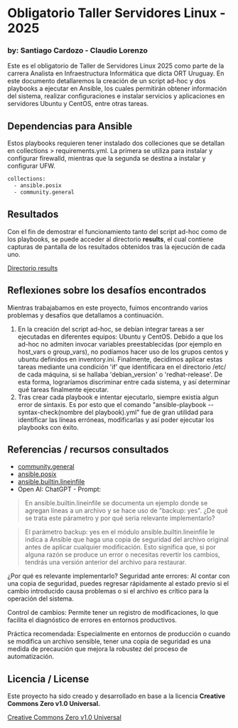 # Obligatorio Taller Servidores Linux - 2025
### by: Santiago Cardozo - Claudio Lorenzo

Este es el obligatorio de Taller de Servidores Linux 2025 como parte de la carrera Analista en Infraestructura Informática que dicta ORT Uruguay. En este documento detallaremos la creación de un script ad-hoc y dos playbooks a ejecutar en Ansible, los cuales permitirán obtener información del sistema, realizar configuraciones e instalar servicios y aplicaciones en servidores Ubuntu y CentOS, entre otras tareas.

## Dependencias para Ansible

Estos playbooks requieren tener instalado dos colleciones que se detallan en collections > requirements.yml. La primera se utiliza para instalar y configurar firewalld, mientras que la segunda se destina a instalar y configurar UFW.

```bash
collections:
  - ansible.posix
  - community.general
```

## Resultados

Con el fin de demostrar el funcionamiento tanto del script ad-hoc como de los playbooks, se puede acceder al directorio **results**, el cual contiene capturas de pantalla de los resultados obtenidos tras la ejecución de cada uno.

[Directorio results](https://github.com/sancarcast/Linux-Taller-2025/tree/main/results)

## Reflexiones sobre los desafíos encontrados

Mientras trabajabamos en este proyecto, fuimos encontrando varios problemas y desafíos que detallamos a continuación.

1. En la creación del script ad-hoc, se debían integrar tareas a ser ejecutadas en diferentes equipos: Ubuntu y CentOS. Debido a que los ad-hoc no admiten invocar variables preestablecidas (por ejemplo en host_vars o group_vars), no podíamos hacer uso de los grupos centos y ubuntu definidos en inventory.ini. Finalmente, decidimos aplicar estas tareas mediante una condición 'if' que identificara en el directorio /etc/ de cada máquina, si se hallaba 'debian_version' o 'redhat-release'. De esta forma, lograríamos discriminar entre cada sistema, y así determinar qué tareas finalmente ejecutar.
2. Tras crear cada playbook e intentar ejecutarlo, siempre existía algun error de sintaxis. Es por esto que el comando "ansible-playbook --syntax-check(nombre del playbook).yml" fue de gran utilidad para identificar las líneas erróneas, modificarlas y así poder ejecutar los playbooks con éxito.

## Referencias / recursos consultados

* [community.general](https://docs.ansible.com/ansible/latest/collections/community/general/ufw_module.html)
* [ansible.posix](https://docs.ansible.com/ansible/latest/collections/ansible/posix/index.html)
* [ansible.builtin.lineinfile](https://docs.ansible.com/ansible/latest/collections/ansible/builtin/lineinfile_module.html)
* Open AI: ChatGPT - Prompt: 

> En ansible.builtin.lineinfile se documenta un ejemplo donde se agregan líneas a un archivo y se hace uso de "backup: yes". ¿De qué se trata este párametro y por qué seria relevante implementarlo?

> El parámetro backup: yes en el módulo ansible.builtin.lineinfile le indica a Ansible que haga una copia de seguridad del archivo original antes de aplicar cualquier modificación. Esto significa que, si por alguna razón se produce un error o necesitas revertir los cambios, tendrás una versión anterior del archivo para restaurar.

¿Por qué es relevante implementarlo?
Seguridad ante errores:
Al contar con una copia de seguridad, puedes regresar rápidamente al estado previo si el cambio introducido causa problemas o si el archivo es crítico para la operación del sistema.

Control de cambios:
Permite tener un registro de modificaciones, lo que facilita el diagnóstico de errores en entornos productivos.

Práctica recomendada:
Especialmente en entornos de producción o cuando se modifica un archivo sensible, tener una copia de seguridad es una medida de precaución que mejora la robustez del proceso de automatización.

## Licencia / License

Este proyecto ha sido creado y desarrollado en base a la licencia **Creative Commons Zero v1.0 Universal.**

[Creative Commons Zero v1.0 Universal](https://github.com/sancarcast/Linux-Taller-2025/blob/main/LICENSE)
